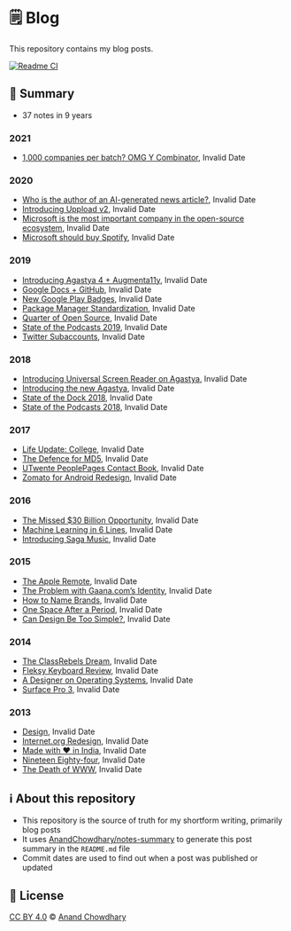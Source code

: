 # 🗒️ Blog

This repository contains my blog posts.

[![Readme CI](https://github.com/AnandChowdhary/blog/workflows/Readme%20CI/badge.svg)](https://github.com/AnandChowdhary/blog/actions?query=workflow%3A%22Readme+CI%22)

<!--notes-->

## 🌯 Summary

- 37 notes in 9 years

### 2021

- [1,000 companies per batch? OMG Y Combinator](./blog/2021/yc-batch-size.md), Invalid Date

### 2020

- [Who is the author of an AI-generated news article?](./blog/2020/automated-journalism-authorship.md), Invalid Date
- [Introducing Uppload v2](./blog/2020/introducing-uppload-v2.md), Invalid Date
- [Microsoft is the most important company in the open-source ecosystem](./blog/2020/microsoft-open-source.md), Invalid Date
- [Microsoft should buy Spotify](./blog/2020/microsoft-spotify.md), Invalid Date

### 2019

- [Introducing Agastya 4 + Augmenta11y](./blog/2019/agastya-4-augmentally.md), Invalid Date
- [Google Docs + GitHub](./blog/2019/google-docs-github.md), Invalid Date
- [New Google Play Badges](./blog/2019/google-play-badges.md), Invalid Date
- [Package Manager Standardization](./blog/2019/package-managers.md), Invalid Date
- [Quarter of Open Source](./blog/2019/quarter-of-open-source.md), Invalid Date
- [State of the Podcasts 2019](./blog/2019/state-of-the-podcasts-2019.md), Invalid Date
- [Twitter Subaccounts](./blog/2019/twitter-subaccounts.md), Invalid Date

### 2018

- [Introducing Universal Screen Reader on Agastya](./blog/2018/agastya-screen-reader.md), Invalid Date
- [Introducing the new Agastya](./blog/2018/new-agastya.md), Invalid Date
- [State of the Dock 2018](./blog/2018/state-of-the-dock-2018.md), Invalid Date
- [State of the Podcasts 2018](./blog/2018/state-of-the-podcasts-2018.md), Invalid Date

### 2017

- [Life Update: College](./blog/2017/college.md), Invalid Date
- [The Defence for MD5](./blog/2017/md5.md), Invalid Date
- [UTwente PeoplePages Contact Book](./blog/2017/utwente-peoplepages.md), Invalid Date
- [Zomato for Android Redesign](./blog/2017/zomato.md), Invalid Date

### 2016

- [The Missed $30 Billion Opportunity](./blog/2016/30-billion-opportunity.md), Invalid Date
- [Machine Learning in 6 Lines](./blog/2016/machine-learning-in-6-lines.md), Invalid Date
- [Introducing Saga Music](./blog/2016/saga-music.md), Invalid Date

### 2015

- [The Apple Remote](./blog/2015/apple-remote.md), Invalid Date
- [The Problem with Gaana.com’s Identity](./blog/2015/gaana-identity.md), Invalid Date
- [How to Name Brands](./blog/2015/naming-brands.md), Invalid Date
- [One Space After a Period](./blog/2015/one-space-after-a-period.md), Invalid Date
- [Can Design Be Too Simple?](./blog/2015/too-simple-design.md), Invalid Date

### 2014

- [The ClassRebels Dream](./blog/2014/classrebels.md), Invalid Date
- [Fleksy Keyboard Review](./blog/2014/fleksy-keyboard.md), Invalid Date
- [A Designer on Operating Systems](./blog/2014/on-operating-systems.md), Invalid Date
- [Surface Pro 3](./blog/2014/surface-pro-3.md), Invalid Date

### 2013

- [Design](./blog/2013/design.md), Invalid Date
- [Internet.org Redesign](./blog/2013/internet-org.md), Invalid Date
- [Made with ♥ in India](./blog/2013/made-with-love-in-india.md), Invalid Date
- [Nineteen Eighty-four](./blog/2013/nineteen-eighty-four.md), Invalid Date
- [The Death of WWW](./blog/2013/the-death-of-www.md), Invalid Date
<!--/notes-->

## ℹ️ About this repository

- This repository is the source of truth for my shortform writing, primarily blog posts
- It uses [AnandChowdhary/notes-summary](https://github.com/AnandChowdhary/notes-summary) to generate this post summary in the `README.md` file
- Commit dates are used to find out when a post was published or updated

## 📄 License

[CC BY 4.0](./LICENSE) © [Anand Chowdhary](https://anandchowdhary.com)
